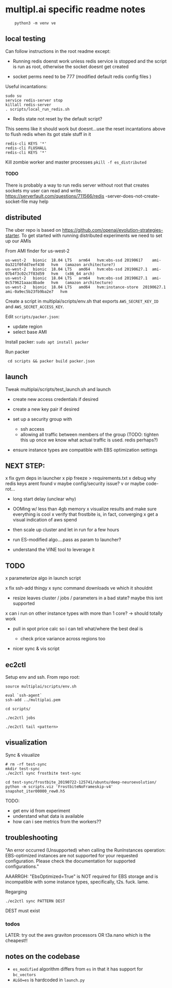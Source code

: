 # multipl.ai specific readme notes


        python3 -m venv ve
               
## local testing

Can follow instructions in the root readme except:

- Running redis doenst work unless redis service is stopped and the
 script is run as root, otherwise the socket doesnt get created                

- socket perms need to be 777 (modified default redis config files
)               

Useful incantations:

```
sudo su
service redis-server stop
killall redis-server
. scripts/local_run_redis.sh
```

- Redis state not reset by the default script?

This seems like it should work but doesnt...use the reset incantations above
 to flush redis when its got stale stuff in it
```
redis-cli KEYS '*'
redis-cli FLUSHALL
redis-cli KEYS '*'
```

Kill zombie worker and master processes
`pkill -f es_distributed`


#### TODO
There is probably a way to run redis server without root that creates sockets
 my user can read and write. https://serverfault.com/questions/711566/redis
 -server-does-not-create-socket-file may help
               
## distributed 

       
The uber repo is based on https://github.com/openai/evolution-strategies-starter. To get started with running distributed experiments we need to set up our AMIs 

From AMI finder for us-west-2

    us-west-2	bionic	18.04 LTS	arm64	hvm:ebs-ssd	20190617	ami-0a321f0fdd7eef430	hvm   (amazon architecture?)
    us-west-2	bionic	18.04 LTS	amd64	hvm:ebs-ssd	20190627.1	ami-07b4f3c02c7f83d59	hvm   (x86_64 arch)
    us-west-2	bionic	18.04 LTS	arm64	hvm:ebs-ssd	20190627.1	ami-0c579621aaac8bade	hvm   (amazon architecture)
    us-west-2	bionic	18.04 LTS	amd64	hvm:instance-store	20190627.1	ami-0a9ec5b23fb9ba2e7	hvm


Create a script in multiplai/scripts/env.sh that exports `AWS_SECRET_KEY_ID` and `AWS_SECRET_ACCESS_KEY`.

Edit `scripts/packer.json`:

- update region
- select base AMI

Install packer: `sudo apt install packer`


Run packer

     cd scripts && packer build packer.json




## launch


Tweak multiplai/scripts/test_launch.sh and launch

- create new access credentials if desired
- create a new key pair if desired
- set up a security group with
    - ssh access
    - allowing all traffic between members of the group 
      (TODO: tighten this up once we know what actual traffic is used. redis perhaps?)

- ensure instance types are compatible with EBS optimization settings



## NEXT STEP:

x fix gym deps in launcher
x pip freeze > requirements.txt
x debug why redis keys arent found
  v maybe config/security issue?
  v or maybe code-rot...
  - long start delay (unclear why)
  - OOMing w/ less than 4gb memory
x visualize results and make sure everything is cool
x verify that frostbite is, in fact, converging
x get a visual indication of aws spend

- then scale up cluster and let in run for a few hours
- run ES-modified algo....pass as param to launcher?
- understand the VINE tool to leverage it


## TODO
x parameterize algo in launch script

x fix ssh-add thingy
x sync command downloads ve which it shouldnt
- resize leaves cluster / jobs / parameters in a bad state? maybe this isnt 
supported

x can i run on other instance types with more than 1 core?
    -> should totally work
    
- pull in spot price calc so i can tell what/where the best deal is
    - check price variance across regions too 

- nicer sync & vis script

## ec2ctl

Setup env and ssh. From repo root:

    source multiplai/scripts/env.sh

    eval `ssh-agent`
    ssh-add ../multiplai.pem
    
    cd scripts/
        
    ./ec2ctl jobs
    
    ./ec2ctl tail <pattern>


## visualization


Sync & visualize

    # rm -rf test-sync
    mkdir test-sync
    ./ec2ctl sync frostbite test-sync

    cd test-sync/frostbite_20190722-125741/ubuntu/deep-neuroevolution/
    python -m scripts.viz 'FrostbiteNoFrameskip-v4' snapshot_iter00000_rew0.h5

TODO: 
- get env id from experiment
- understand what data is available
- how can i see metrics from the workers??


## troubleshooting

"An error occurred (Unsupported) when calling the RunInstances operation: EBS-optimized instances are not supported for your requested configuration. Please check the documentation for supported configurations."

AAARRGH: "EbsOptimized=True" is NOT required for EBS storage and is incompatible with some instance types, specifically, t2s. fuck. lame.  


Regarging 

    ./ec2ctl sync PATTERN DEST

DEST must exist 

### todos


LATER: try out the aws graviton processors OR t3a.nano which is the cheapest!!



## notes on the codebase


- `es_modified` algorithm differs from `es` in that it has support for
 `bc_vectors`
- `ALGO=es` is hardcoded in `launch.py`



  
